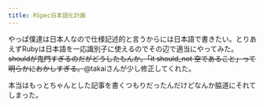 ```yaml
---
title: RSpec日本語化計画
---
```

やっぱ僕達は日本人なので仕様記述的と言うからには日本語で書きたい。とりあえずRubyは日本語を一応識別子に使えるのでその辺で適当にやってみた。<del datetime="2010-12-14T10:26:03+00:00">shouldが鬼門すぎるのだがどうしたもんか。「it should_not 空であること」って明らかにおかしすぎる。</del>@takaiさんが少し修正してくれた。

<script src="https://gist.github.com/740240.js?file=hoge_spec.rb"></script>

本当はもっとちゃんとした記事を書くつもりだったんだけどなんか脇道にそれてしまった。
